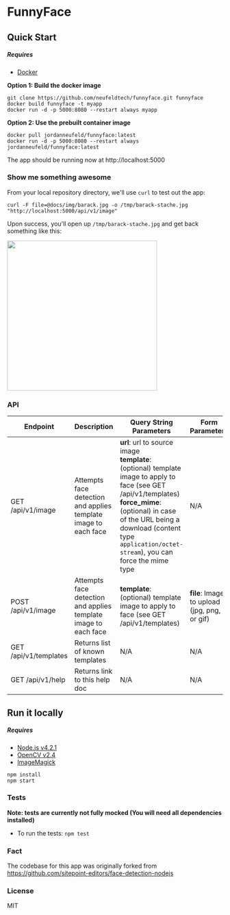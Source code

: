 # FunnyFace

## Quick Start
##### Requires
- [Docker](https://www.docker.com/products/docker)

**Option 1: Build the docker image**
```
git clone https://github.com/neufeldtech/funnyface.git funnyface
docker build funnyface -t myapp
docker run -d -p 5000:8080 --restart always myapp
```

**Option 2: Use the prebuilt container image**
```
docker pull jordanneufeld/funnyface:latest
docker run -d -p 5000:8080 --restart always jordanneufeld/funnyface:latest
```
The app should be running now at http://localhost:5000

### Show me something awesome
From your local repository directory, we'll use ```curl``` to test out the app:
```
curl -F file=@docs/img/barack.jpg -o /tmp/barack-stache.jpg "http://localhost:5000/api/v1/image"
```

Upon success, you'll open up ```/tmp/barack-stache.jpg``` and get back something like this:

<img src="https://raw.githubusercontent.com/neufeldtech/funnyface/master/docs/img/barack-moustache.png" width="350px" />


### API

| Endpoint | Description | Query String Parameters | Form Parameters | Example |
| ---- | ---- | ---- | ---- | ---- |
| GET /api/v1/image | Attempts face detection and applies template image to each face | **url**: url to source image<br>**template**: (optional) template image to apply to face (see GET /api/v1/templates)<br>**force_mime**: (optional) in case of the URL being a download (content type `application/octet-stream`), you can force the mime type | N/A |```curl -o /tmp/output.jpg https://funnyface.neufeldtech.com/api/v1/image?template=helmet&url=https://raw.githubusercontent.com/neufeldtech/funnyface/master/docs/img/barack.jpg``` |
| POST /api/v1/image | Attempts face detection and applies template image to each face | **template**: (optional) template image to apply to face (see GET /api/v1/templates) | **file**: Image to upload (jpg, png, or gif) | ```curl -F file=@docs/img/barack.jpg -o /tmp/barack-stache.jpg "https://funnyface.neufeldtech.com/api/v1/image?template=moustache"```|
| GET /api/v1/templates | Returns list of known templates | N/A | N/A | ```curl https://funnyface.neufeldtech.com/api/v1/templates``` |
| GET /api/v1/help | Returns link to this help doc| N/A | N/A | ```curl https://funnyface.neufeldtech.com/api/v1/help``` |

## Run it locally
##### Requires
- [Node.js v4.2.1](https://nodejs.org/en/)
- [OpenCV v2.4](http://opencv.org/downloads.html)
- [ImageMagick](http://www.imagemagick.org/script/binary-releases.php)

```
npm install
npm start
```

### Tests

**Note: tests are currently not fully mocked (You will need all dependencies  installed)**

- To run the tests:
```npm test ```

### Fact
The codebase for this app was originally forked from https://github.com/sitepoint-editors/face-detection-nodejs

### License
MIT
